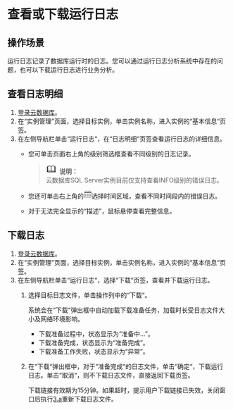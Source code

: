 # 查看或下载运行日志<a name="zh-cn_topic_0053089729"></a>

## 操作场景<a name="section6007836417918"></a>

运行日志记录了数据库运行时的日志。您可以通过运行日志分析系统中存在的问题，也可以下载运行日志进行业务分析。

## 查看日志明细<a name="section19620828105216"></a>

1.  [登录云数据库](https://support.huaweicloud.com/qs-rds/rds_login.html)。
2.  在“实例管理”页面，选择目标实例，单击实例名称，进入实例的“基本信息“页签。
3.  在左侧导航栏单击“运行日志“，在“日志明细“页签查看运行日志的详细信息。
    -   您可单击页面右上角的级别筛选框查看不同级别的日志记录。

        >![](public_sys-resources/icon-note.gif) **说明：**   
        >云数据库SQL Server实例目前仅支持查看INFO级别的错误日志。  

    -   您还可单击右上角的![](figures/查看错误日志.png)选择时间区域，查看不同时间段内的错误日志。
    -   对于无法完全显示的“描述”，鼠标悬停查看完整信息。


## 下载日志<a name="section729081216497"></a>

1.  [登录云数据库](https://support.huaweicloud.com/qs-rds/rds_login.html)。
2.  在“实例管理”页面，选择目标实例，单击实例名称，进入实例的“基本信息“页签。
3.  在左侧导航栏单击“运行日志“，选择“下载“页签，查看并下载运行日志。
    1.  <a name="li1121595218910"></a>选择目标日志文件，单击操作列中的“下载“。

        系统会在“下载“弹出框中自动加载下载准备任务，加载时长受日志文件大小及网络环境影响。

        -   下载准备过程中，状态显示为“准备中...”。
        -   下载准备完成，状态显示为“准备完成”。
        -   下载准备工作失败，状态显示为“异常”。

    2.  在“下载“弹出框中，对于“准备完成“的日志文件，单击“确定“，下载运行日志。单击“取消“，则不下载日志文件，直接返回下载页签。

        下载链接有效期为15分钟。如果超时，提示用户下载链接已失效，关闭窗口后执行[3.a](#li1121595218910)重新下载日志文件。



